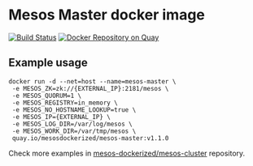 # Mesos Master docker image

[![Build Status](https://travis-ci.org/mesos-dockerized/master-dockerfile.svg?branch=master)](https://travis-ci.org/mesos-dockerized/master-dockerfile) [![Docker Repository on Quay](https://quay.io/repository/mesosdockerized/mesos-master/status "Docker Repository on Quay")](https://quay.io/repository/mesosdockerized/mesos-master)

## Example usage
```
docker run -d --net=host --name=mesos-master \
 -e MESOS_ZK=zk://{EXTERNAL_IP}:2181/mesos \
 -e MESOS_QUORUM=1 \
 -e MESOS_REGISTRY=in_memory \
 -e MESOS_NO_HOSTNAME_LOOKUP=true \
 -e MESOS_IP={EXTERNAL_IP} \
 -e MESOS_LOG_DIR=/var/log/mesos \
 -e MESOS_WORK_DIR=/var/tmp/mesos \ 
 quay.io/mesosdockerized/mesos-master:v1.1.0
```

Check more examples in [mesos-dockerized/mesos-cluster][mesos-cluster-repo] repository.

[mesos-cluster-repo]: https://github.com/mesos-dockerized/mesos-cluster
